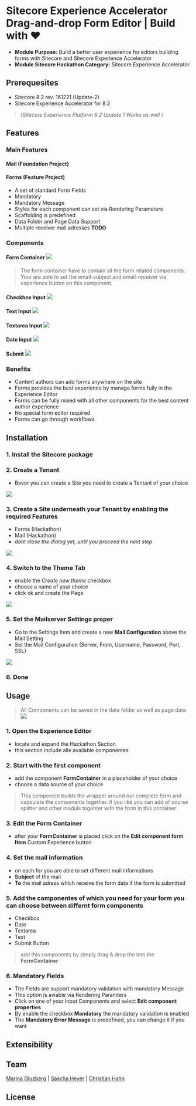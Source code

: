 ﻿# Sitecore Experience Accelerator Drag-and-drop Form Editor | Build with ❤

* **Module Purpose:** Build a better user experience for editors building forms with Sitecore and Sitecore Experience Accelerator
* **Module Sitecore Hackathon Category:** Sitecore Experience Accelerator

## Prerequesites
* Sitecore 8.2 rev. 161221 (Update-2)
* Sitecore Experience Accelerator for 8.2

>(*Sitecore Experience Platform 8.2 Update 1 Works as well* ) 

## Features

### Main Features
#### Mail (Foundation Project)

#### Forms (Feature Project)
* A set of standard Form Fields
* Mandatory
* Mandatory Message
* Styles for each component can set via Rendering Parameters
* Scaffolding is predefined 
* Data Folder and Page Data Support
* Multiple receiver mail adresses **TODO**

### Components

#### Form Container [![](https://raw.githubusercontent.com/SaschaHeyer/Sitecore-Hackathon-2017/master/documentation/workbox.png?token=AB5j8LSrx3dANnS3v4Lr7t9NNoQ6TlIsks5Yw_6UwA%3D%3D)]()
> The form container have to contain all the form related components.
Your are able to set the email-subject and email-receiver via experience button on this component.

#### Checkbox Input [![](https://raw.githubusercontent.com/SaschaHeyer/Sitecore-Hackathon-2017/master/documentation/Right.png?token=AB5j8OAnXOkPNaB0N8YGQpCGCzHiQ3vYks5Yw_7awA%3D%3D)]()

#### Text Input [![](https://raw.githubusercontent.com/SaschaHeyer/Sitecore-Hackathon-2017/master/documentation/paint.png?token=AB5j8APN7UApqgMG8iLaSpU4GHl6RFQXks5Yw_66wA%3D%3D)]()

#### Textarea Input [![](https://raw.githubusercontent.com/SaschaHeyer/Sitecore-Hackathon-2017/master/documentation/Pencil.png?token=AB5j8IJo2ENtSd1qlWE3KVZ7udK6r_a2ks5Yw_7swA%3D%3D)]()

#### Date Input [![](https://raw.githubusercontent.com/SaschaHeyer/Sitecore-Hackathon-2017/master/documentation/Calendar.png?token=AB5j8BQQDs970KZPRKkGZicRQItaeCwZks5YxAx0wA%3D%3D)]()

#### Submit [![](https://raw.githubusercontent.com/SaschaHeyer/Sitecore-Hackathon-2017/master/documentation/Memorycard.png?token=AB5j8AtAEhVy_o2gzgn1DLPQcKzUfvDWks5Yw_79wA%3D%3D)]()


### Benefits

* Content authors can add forms anywhere on the site
* Forms provides the best experience by manage forms fully in the Experience Editor
* Forms can be fully mixed with all other components for the best content author experience
* No special form editor required
* Forms can go through workflows

## Installation

### 1. Install the Sitecore package

### 2. Create a Tenant
* Bevor you can create a Site you need to create a Tentant of your choice

[![](https://raw.githubusercontent.com/SaschaHeyer/Sitecore-Hackathon-2017/master/documentation/createTenant.png?token=AB5j8LEsIT3pGKtjzmcmHEJoob5DrKAgks5YxCjZwA%3D%3D)]('mailConfiguration')

### 3. Create a Site underneath your Tenant by enabling the required Features
* Forms (Hackathon)
* Mail (Hackathon)
* *dont close the dialog yet, until you proceed the next step*

[![](https://raw.githubusercontent.com/SaschaHeyer/Sitecore-Hackathon-2017/master/documentation/featureSelection.png?token=AB5j8MatUX41x2xW3rM7P1q_hvNTTqVSks5Yw_sVwA%3D%3D)]('featureSelection')

### 4. Switch to the Theme Tab 
* enable the *Create new theme* checkbox
* choose a name of your choice
* click ok and create the Page

[![](https://raw.githubusercontent.com/SaschaHeyer/Sitecore-Hackathon-2017/master/documentation/createTheme.png?token=AB5j8I_pdvtSfVTrHzwTbWenkh4sEWRMks5YxCi_wA%3D%3D)]('mailConfiguration')


### 5. Set the Mailserver Settings proper
* Go to the Settings Item and create a new **Mail Configuration** above the Mail Setting
* Set the Mail Configuration (Server, From, Username, Password, Port, SSL)

[![](https://raw.githubusercontent.com/SaschaHeyer/Sitecore-Hackathon-2017/master/documentation/mailConfiguration.png?token=AB5j8LqRwU99_E8WtQaBAHL1cWEj-rFPks5Yw_s2wA%3D%3D)]('mailConfiguration')


### 6. Done


## Usage

> All Components can be saved in the data folder as well as page data
[![](https://raw.githubusercontent.com/SaschaHeyer/Sitecore-Hackathon-2017/master/documentation/associatedContent.png?token=AB5j8IUAP56BqcNAR_0cGBbgqvZJphsSks5Yw_rOwA%3D%3D)]('associatedContent')


### 1. Open the Experience Editor
* locate and expand the Hackathon Section
* this section include alle available componentes

### 2. Start with the first component
* add the component **FormContainer** in a placeholder of your choice
* choose a data source of your choice
> This component builds the wrapper around our complete form and capsulate the components together. 
If you like you can add of course splitter and other moduls togehter with the form in this container

### 3. Edit the Form Container
* after your **FormContainer** is placed click on the **Edit component form Item** Custom Experience button

### 4. Set the mail information
* on each for you are able to set different mail informations
* **Subject** of the mail 
* **To** the mail adress which receive the form data if the form is submitted

### 5. Add the componentes of which you need for your form you can choose between differnt form components
* Checkbox
* Date
* Textarea
* Text
* Submit Button

> add this components by simply drag & drop the into the **FormContainer**

### 6. Mandatory Fields
* The Fields are support mandatory validation with mandatory Message
* This option is aviable via Rendering Paramters
* Click on one of your Input Components and select **Edit component properties**
* By enable the checkbox **Mandatory** the mandatory validation is enabled
* The **Mandatory Error Message** is predefined, you can change it if you want

## Extensibility

## Team

[Marina Gluzberg](https://www.linkedin.com/in/marina-gluzberg-a5707840/) | [Sascha Heyer](http://blog.saschaheyer.de) | [Christian Hahn](https://hachweb.wordpress.com)

## License 